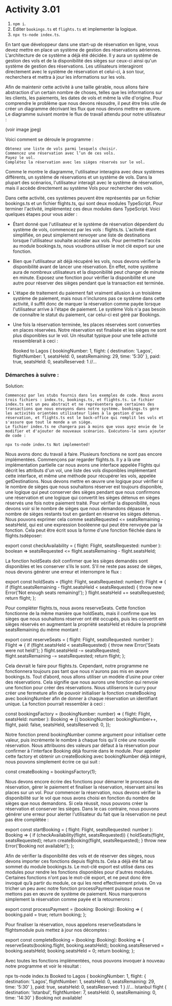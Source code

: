 # Activity 3.01

1.  `npm i`.
2. Editer `bookings.ts` et `flights.ts` et implementer la logique.
3.  `npx ts-node index.ts`.


En tant que développeur dans une start-up de réservation en ligne, vous devez mettre en place un système de gestion des réservations aériennes. L'architecture de ce système a déjà été décidée. Il y aura un système de gestion des vols et de la disponibilité des sièges sur ceux-ci ainsi qu'un système de gestion des réservations. Les utilisateurs interagiront directement avec le système de réservation et celui-ci, à son tour, recherchera et mettra à jour les informations sur les vols.

Afin de maintenir cette activité à une taille gérable, nous allons faire abstraction d'un certain nombre de choses, telles que les informations sur les clients, les paiements, les dates de vols et même la ville d'origine. Pour comprendre le problème que nous devons résoudre, il peut être très utile de créer un diagramme décrivant les flux que nous devons mettre en œuvre. Le diagramme suivant montre le flux de travail attendu pour notre utilisateur : 

(voir image jpeg)

Voici comment se déroule le programme :

    Obtenez une liste de vols parmi lesquels choisir.
    Commencez une réservation avec l’un de ces vols.
    Payez le vol.
    Complétez la réservation avec les sièges réservés sur le vol.

Comme le montre le diagramme, l'utilisateur interagira avec deux systèmes différents, un système de réservations et un système de vols. Dans la plupart des scénarios, l'utilisateur interagit avec le système de réservation, mais il accède directement au système Vols pour rechercher des vols.

Dans cette activité, ces systèmes peuvent être représentés par un fichier bookings.ts et un fichier flights.ts, qui sont deux modules TypeScript. Pour terminer l'activité, implémentez ces deux modules dans TypeScript. Voici quelques étapes pour vous aider :

- Étant donné que l'utilisateur et le système de réservation dépendent du système de vols, commencez par les vols : flights.ts. L'activité étant simplifiée, on peut simplement renvoyer une liste de destinations lorsque l'utilisateur souhaite accéder aux vols. Pour permettre l'accès au module bookings.ts, nous voudrons utiliser le mot clé export sur une fonction.
- Bien que l'utilisateur ait déjà récupéré les vols, nous devons vérifier la disponibilité avant de lancer une réservation. En effet, notre système aura de nombreux utilisateurs et la disponibilité peut changer de minute en minute. Exposez une fonction pour vérifier la disponibilité et une autre pour réserver des sièges pendant que la transaction est terminée.
- L'étape de traitement du paiement fait vraiment allusion à un troisième système de paiement, mais nous n'inclurons pas ce système dans cette activité, il suffit donc de marquer la réservation comme payée lorsque l'utilisateur arrive à l'étape de paiement. Le système Vols n'a pas besoin de connaître le statut du paiement, car celui-ci est géré par Bookings.
- Une fois la réservation terminée, les places réservées sont converties en places réservées. Notre réservation est finalisée et les sièges ne sont plus disponibles sur le vol.
    Un résultat typique pour une telle activité ressemblerait à ceci :

    Booked to Lagos {
      bookingNumber: 1,
      flight: {
        destination: 'Lagos',
        flightNumber: 1,
        seatsHeld: 0,
        seatsRemaining: 29,
        time: '5:30'
      },
      paid: true,
      seatsHeld: 0,
      seatsReserved: 1
    //...

### Démarches à suivre : 

Solution:

    Commencez par les stubs fournis dans les exemples de code. Nous avons trois fichiers : index.ts, bookings.ts, et flights.ts. Le fichier index.ts est un peu abstrait et ne représentera que certaines des transactions que nous envoyons dans notre système. bookings.ts gère les activités orientées utilisateur liées à la gestion d'une réservation, et flights.ts est le back-office qui remplit les vols et s'assure que tout le monde a un siège.
    Le fichier index.ts ne changera pas à moins que vous ayez envie de le modifier et d'ajouter de nouveaux scénarios. Exécutons-le sans ajouter de code :

    npx ts-node index.ts Not implemented!

Nous avons donc du travail à faire. Plusieurs fonctions ne sont pas encore implémentées. Commençons par regarder flights.ts. Il y a là une implémentation partielle car nous avons une interface appelée Flights qui décrit les attributs d'un vol, une liste des vols disponibles implémentant cette interface, et même une méthode pour récupérer les vols, appelée getDestinations. Nous devons mettre en œuvre une logique pour vérifier si le nombre de sièges que nous souhaitons réserver est toujours disponible, une logique qui peut conserver des sièges pendant que nous confirmons une réservation et une logique qui convertit les sièges détenus en sièges réservés une fois notre paiement traité.
Pour vérifier la disponibilité, nous devons voir si le nombre de sièges que nous demandons dépasse le nombre de sièges restants tout en gardant en réserve les sièges détenus. Nous pouvons exprimer cela comme seatsRequested <= seatsRemaining - seatsHeld, qui est une expression booléenne qui peut être renvoyée par la fonction. Cela peut être écrit sous la forme d'une fonction fléchée dans le flights.tsdéposer:

export const checkAvailability = (
  flight: Flight,
  seatsRequested: number
): boolean => seatsRequested <= flight.seatsRemaining - flight.seatsHeld;

La fonction holdSeats doit confirmer que les sièges demandés sont disponibles et les conserver s’ils le sont. S'il ne reste pas assez de sièges, nous devons générer une erreur et interrompre le flux :

export const holdSeats = (flight: Flight, seatsRequested: number): Flight => {
  if (flight.seatsRemaining - flight.seatsHeld < seatsRequested) {
    throw new Error('Not enough seats remaining!');
  }
  flight.seatsHeld += seatsRequested;
  return flight;
};

Pour compléter flights.ts, nous avons reserveSeats. Cette fonction fonctionne de la même manière que holdSeats, mais il confirme que les sièges que nous souhaitons réserver ont été occupés, puis les convertit en sièges réservés en augmentant la propriété seatsHeld et réduire la propriété seatsRemaining du même montant :

export const reserveSeats = (
  flight: Flight,
  seatsRequested: number
): Flight => {
  if (flight.seatsHeld < seatsRequested) {
    throw new Error('Seats were not held!');
  }
  flight.seatsHeld -= seatsRequested;
  flight.seatsRemaining -= seatsRequested;
  return flight;
};

Cela devrait le faire pour flights.ts. Cependant, notre programme ne fonctionnera toujours pas tant que nous n'aurons pas mis en œuvre bookings.ts.
Tout d’abord, nous allons utiliser un modèle d’usine pour créer des réservations. Cela signifie que nous aurons une fonction qui renvoie une fonction pour créer des réservations. Nous utiliserons le curry pour créer une fermeture afin de pouvoir initialiser la fonction createBooking avec bookingNumber afin de donner à chaque réservation un identifiant unique. La fonction pourrait ressembler à ceci :

const bookingsFactory = (bookingNumber: number) => (
  flight: Flight,
  seatsHeld: number
): Booking => ({
  bookingNumber: bookingNumber++,
  flight,
  paid: false,
  seatsHeld,
  seatsReserved: 0,
});

Notre fonction prend bookingNumber comme argument pour initialiser cette valeur, puis incrémente le nombre à chaque fois qu'il crée une nouvelle réservation. Nous attribuons des valeurs par défaut à la réservation pour confirmer à l'interface Booking déjà fournie dans le module.
Pour appeler cette factory et obtenir un createBooking avec bookingNumber déjà intégré, nous pouvons simplement écrire ce qui suit :

const createBooking = bookingsFactory(1);

Nous devons encore écrire des fonctions pour démarrer le processus de réservation, gérer le paiement et finaliser la réservation, réservant ainsi les places sur un vol. Pour commencer la réservation, nous devons vérifier la disponibilité sur le vol que nous avons choisi en fonction du nombre de sièges que nous demandons. Si cela réussit, nous pouvons créer la réservation et conserver les sièges. Dans le cas contraire, nous pouvons générer une erreur pour alerter l'utilisateur du fait que la réservation ne peut pas être complétée :

  export const startBooking = (
  flight: Flight,
  seatsRequested: number
): Booking => {
  if (checkAvailability(flight, seatsRequested)) {
    holdSeats(flight, seatsRequested);
    return createBooking(flight, seatsRequested);
  }
  throw new Error('Booking not available!');
};

Afin de vérifier la disponibilité des vols et de réserver des sièges, nous devons importer ces fonctions depuis flights.ts. Cela a déjà été fait au sommet du module bookings.ts. Le mot-clé export est utilisé dans ces modules pour rendre les fonctions disponibles pour d'autres modules. Certaines fonctions n'ont pas le mot-clé export, et ne peut donc être invoqué qu’à partir du module, ce qui les rend effectivement privés.
On va tricher un peu avec notre fonction processPayment puisque nous ne mettons pas en œuvre de système de paiement. Nous marquerons simplement la réservation comme payée et la retournerons :

export const processPayment = (booking: Booking): Booking => {
  booking.paid = true;
  return booking;
};

Pour finaliser la réservation, nous appelons reserveSeatsdans le flightsmodule puis mettez à jour nos décomptes :

export const completeBooking = (booking: Booking): Booking => {
reserveSeats(booking.flight, booking.seatsHeld);
booking.seatsReserved = booking.seatsHeld;
booking.seatsHeld = 0;
return booking;
};

Avec toutes les fonctions implémentées, nous pouvons invoquer à nouveau notre programme et voir le résultat :

npx ts-node index.ts
Booked to Lagos {
  bookingNumber: 1,
  flight: {
    destination: 'Lagos',
    flightNumber: 1,
    seatsHeld: 0,
    seatsRemaining: 29,
    time: '5:30'
  },
  paid: true,
  seatsHeld: 0,
  seatsReserved: 1
}
//...
Istanbul flight {
  destination: 'Istanbul',
  flightNumber: 7,
  seatsHeld: 0,
  seatsRemaining: 0,
  time: '14:30'
}
Booking not available!